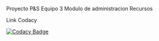 Proyecto P&S Equipo 3
Modulo de administracion Recursos

Link Codacy

[![Codacy Badge](https://api.codacy.com/project/badge/Grade/2543c5b28d304f5a9e233efaf8f021cd)](https://www.codacy.com/app/apbonillab/ResourcesAdminBackend?utm_source=github.com&amp;utm_medium=referral&amp;utm_content=apbonillab/ResourcesAdminBackend&amp;utm_campaign=Badge_Grade)
